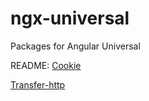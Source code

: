 # ngx-universal

Packages for Angular Universal

README:
[Cookie](./src/cookie/README.MD)

[Transfer-http](./src/transfer-http/README.MD)
